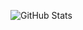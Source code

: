![GitHub Stats](https://github-readme-stats.vercel.app/api?username=あなたのユーザー名&show_icons=true&theme=radical&hide_border=true&count_private=true&include_all_commits=true)
